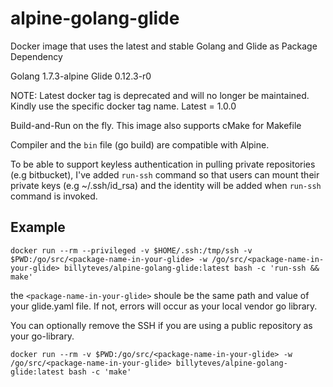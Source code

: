 # alpine-golang-glide

Docker image that uses the latest and stable Golang and Glide as Package Dependency

Golang 1.7.3-alpine
Glide 0.12.3-r0

NOTE: Latest docker tag is deprecated and will no longer be maintained. Kindly use the specific docker tag name.
Latest = 1.0.0

Build-and-Run on the fly. This image also supports cMake for Makefile

Compiler and the `bin` file (go build) are compatible with Alpine.

To be able to support keyless authentication in pulling private repositories (e.g bitbucket), I've added `run-ssh` command so that users can mount their private keys (e.g ~/.ssh/id_rsa) and the identity will be added when `run-ssh` command is invoked.

## Example

`docker run --rm --privileged -v $HOME/.ssh:/tmp/ssh -v $PWD:/go/src/<package-name-in-your-glide> -w /go/src/<package-name-in-your-glide> billyteves/alpine-golang-glide:latest bash -c 'run-ssh && make'`

the `<package-name-in-your-glide>` shoule be the same path and value of your glide.yaml file. If not, errors will occur as your local vendor go library.

You can optionally remove the SSH if you are using a public repository as your go-library.

`docker run --rm -v $PWD:/go/src/<package-name-in-your-glide> -w /go/src/<package-name-in-your-glide> billyteves/alpine-golang-glide:latest bash -c 'make'`
